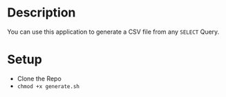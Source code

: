 # Description
You can use this application to generate a CSV file from any `SELECT` Query.
# Setup
* Clone the Repo
* ``` chmod +x generate.sh ```
